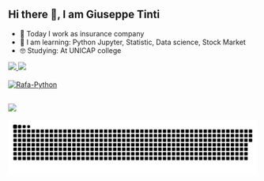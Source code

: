 ## Hi there 👋, I am Giuseppe Tinti
- 🔭 Today I work as insurance company
- 🌱 I am learning: Python Jupyter, Statistic, Data science, Stock Market 
- 🤓 Studying: At UNICAP college

 <div>
  <a href="https://github.com/Giuseppe31-s">
  <img height="180em" src="https://github-readme-stats.vercel.app/api?username=Giuseppe31-s&show_icons=true&theme=dark&include_all_commits=true&count_private=true"/>
  <img height="180em" src="https://github-readme-stats.vercel.app/api/top-langs/?username=Giuseppe31-s&layout=compact&langs_count=7&theme=dark"/>
</div>
  
  
  <div style="display: inline_block"><br>
  <img align="center" alt="Rafa-Python" height="30" width="40" src="https://cdn.jsdelivr.net/gh/devicons/devicon/icons/jupyter/jupyter-original-wordmark.svg">

</div>
  
  ##
  
 <div> 

  <a href = "mailto:giuseppe31tinti@gmail.com"><img src="https://img.shields.io/badge/-Gmail-%23333?style=for-the-badge&logo=gmail&logoColor=white" target="_blank"></a>
 
   
 ![Snake animation](https://github.com/Giuseppe31-s/Giuseppe31-s/blob/output/github-contribution-grid-snake.svg)
</div>
